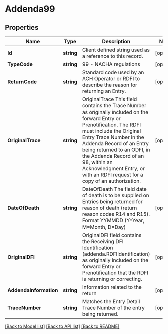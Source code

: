 # Addenda99

## Properties

Name | Type | Description | Notes
------------ | ------------- | ------------- | -------------
**Id** | **string** | Client defined string used as a reference to this record. | [optional] 
**TypeCode** | **string** | 99 - NACHA regulations | [optional] 
**ReturnCode** | **string** | Standard code used by an ACH Operator or RDFI to describe the reason for returning an Entry. | [optional] 
**OriginalTrace** | **string** | OriginalTrace This field contains the Trace Number as originally included on the forward Entry or Prenotification. The RDFI must include the Original Entry Trace Number in the Addenda Record of an Entry being returned to an ODFI, in the Addenda Record of an 98, within an Acknowledgment Entry, or with an RDFI request for a copy of an authorization.  | [optional] 
**DateOfDeath** | **string** | DateOfDeath The field date of death is to be supplied on Entries being returned for reason of death (return reason codes R14 and R15). Format YYMMDD (Y&#x3D;Year, M&#x3D;Month, D&#x3D;Day) | [optional] 
**OriginalDFI** | **string** | OriginalDFI field contains the Receiving DFI Identification (addenda.RDFIIdentification) as originally included on the forward Entry or Prenotification that the RDFI is returning or correcting. | [optional] 
**AddendaInformation** | **string** | Information related to the return | [optional] 
**TraceNumber** | **string** | Matches the Entry Detail Trace Number of the entry being returned. | [optional] 

[[Back to Model list]](../README.md#documentation-for-models) [[Back to API list]](../README.md#documentation-for-api-endpoints) [[Back to README]](../README.md)


